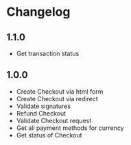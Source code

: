 # Changelog

## 1.1.0
 - Get transaction status

## 1.0.0
 - Create Checkout via html form
 - Create Checkout via redirect
 - Validate signatures
 - Refund Checkout
 - Validate Checkout request
 - Get all payment methods for currency
 - Get status of Checkout
